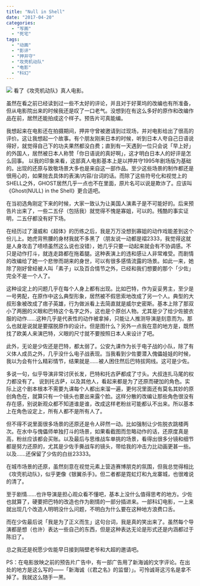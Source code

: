 ```yaml
---
title: "Null in Shell"
date: "2017-04-20"
categories: 
  - "写画"
  - "死宅"
tags: 
  - "动画"
  - "影评"
  - "押井守"
  - "攻壳机动队"
  - "电影"
  - "科幻"
---
```


![](http://ww2.sinaimg.cn/large/006tKfTcgy1fethnrg7b5j30yu0jan5d.jpg) 看了《攻壳机动队》真人电影。

虽然在看之前已经读到过一些不太好的评论，并且对于好莱坞的改编也有所准备，但从电影院出来的时候我还是叹了一口老气。没想到在有这么多好的原作和改编作品在前，居然还能拍成这个样子。预告片可真能编。

我想起来在电影还在拍摄期间，押井守曾被邀请到过现场，并对电影给出了很高的评价。这让我想起一个故事。有个朋友刚来日本的时候，听到日本人夸自己日语说得好，就觉得自己下的功夫果然都没白费；直到有一天遇到一位只会说「早上好」的外国人，居然被日本人称赞「你日语说的真好啊」，这才明白日本人的好评是怎么回事。 以我的印象来看，这部真人电影基本上是以押井守1995年剧场版为基础的。出现的还原与致敬场景大多也是来自这一部作品。至少这些场景的制作都还是很用心的，如果抛去具体的表演/内容/台词的话。而除了这些符号化和视觉上的SHELL之外，GHOST居然几乎一点也不在里面，原片名可以说是欺诈了。应该叫《Ghost(NULL) in the Shell》更合适吧。

在当初选角刚定下来的时候，大家一致认为让美国人演素子是不可能好的。后来预告片出来了，一些二五仔（包括我）就觉得不愧是寡姐，可以的。残酷的事实证明，二五仔都没有好下场。

在经历过了漫威和《超体》的历练之后，我是万万没想到寡姐的动作戏能差到这个份儿上。她虎背熊腰的身材我就不多黑了（朋友说一动都是褶2333，我觉得这就是人身攻击了啧啧虽然这么说也没错），她几乎只要一动起来就会有不协调感。不只是动作打斗，就连走路都在拖着腿。这种表演上的违和感让人非常难受。而剧情的改编给了她一个悲惨而胡来的身世，可以有很多感情流露的场景。如此一来，她除了刚好曾经被人叫「素子」以及百合情节之外，已经和我们想要的那个「少佐」完全不是一个人了。

这种设定上的问题几乎在每个人身上都有出现。比如巴特，作为妥妥男主，至少是一号男配，在原作中这么典型形象，居然被不假思索地改成了另一个人。典型的大叔形象被改成了痞子英雄，行为做派看上去简直就是威尔史密斯。基本上除了那双小了两圈的义眼和巴特这个名字之外，这也是个原创人物。尤其是少了给少佐披衣服的动作……这种几乎是代表性的动作被拿掉，只能让人推测导演是刻意而为。那么也就是说就是要摆脱原作的设计。但是图什么？另外一点我在意的地方是，既然找了欧美人来演巴特，义眼的尺寸就不要按照日本人来设计了吧。

此外，无论是少佐还是巴特，都太弱了。公安九课作为长于电子战的小队，除了有义体人成员之外，几乎没什么电子战表现。当我看到少佐要潜入傀儡娃娃的时候，我以为会有什么精彩情节，结果就是……被人困住然后巴特拔网线。这可是少佐。

多说一句，似乎导演非常讨厌长发，巴特和托古萨都成了寸头。大叔连扎马尾的权力都没有了。 说到托古萨，以及其他人，看起来都是为了还原而硬加的角色。实际上这个剧本根本不需要九课每个人都出来溜一遍，更何况里面还有莫名其妙的原创角色在，就算只有一个镜头也要出来露个脸。这样分散的改编让那些角色很没有存在感，别说新观众都不知道谁是谁，改成这样老粉丝可能都认不出来。所以基本上在角色设定上，所有人都不是所有人了。

但不得不说里面很多场景的还原还是令人砰然一动。比如强制让少佐脱衣跳楼两次。在水中与傀儡师单独打斗的场景，如果看截图而忽略动作的话，还原度真是高，粉丝应该都会买账。以及最后与思维战车单挑的场景，看得出很多分镜和细节都是努力还原的，尤其是少佐手撕战车的镜头，带给我的冲击力比动画更甚一些。以及……还保留了少佐的白丝23333。

在城市场景的还原，虽然刻意在视觉元素上营造赛博朋克的氛围，但我总觉得相比《攻壳机动队》，似乎更像《银翼杀手》。但二者都是霓虹灯和九龙寨城，也很难说的清了。

至于剧情……也许导演是担心观众看不懂吧，基本上没什么值得思考的地方。少佐也就算了，硬要把巴特的改造也作为剧情的一部分插进来。一部科幻电影，一上来就出现几个改造人明明没什么问题，不明白为什么要在这种地方浪费口舌。

而在少佐最后说「我是为了正义而生」这句台词，我是真的笑出来了。虽然每个导演都是想（也许）表达一些自己的东西，但是这种表达无论是形式还是内涵都过于陈旧了。

总之我还是祝愿少佐能早日接到隔壁老爷和大超的邀请吧。

PS：在电影放映之前的预告片广告中，有一部广告用了新海诚的文字评论。在出处的地方是这么写的——「新海诚（《君之名》的监督）」。可怜诚哥这污名是拿不掉了。我就这么随手一黑。
